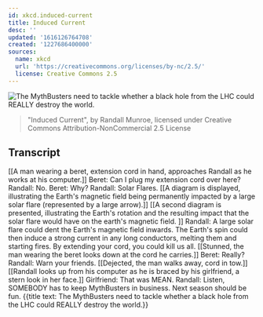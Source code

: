 ```yaml
---
id: xkcd.induced-current
title: Induced Current
desc: ''
updated: '1616126764708'
created: '1227686400000'
sources:
  name: xkcd
  url: 'https://creativecommons.org/licenses/by-nc/2.5/'
  license: Creative Commons 2.5
---
```

![The MythBusters need to tackle whether a black hole from the LHC could REALLY destroy the world.](https://imgs.xkcd.com/comics/induced_current.png)
> "Induced Current", by Randall Munroe, licensed under Creative Commons Attribution-NonCommercial 2.5 License

## Transcript
[[A man wearing a beret, extension cord in hand, approaches Randall as he works at his computer.]]
Beret: Can I plug my extension cord over here?
Randall: No.
Beret: Why?
Randall: Solar Flares.
[[A diagram is displayed, illustrating the Earth's magnetic field being permanently impacted by a large solar flare (represented by a large arrow).]]
[[A second diagram is presented, illustrating the Earth's rotation and the resulting impact that the solar flare would have on the earth's magnetic field. ]]
Randall: A large solar flare could dent the Earth's magnetic field inwards. The Earth's spin could then induce a strong current in any long conductors, melting them and starting fires. By extending your cord, you could kill us all.
[[Stunned, the man wearing the beret looks down at the cord he carries.]]
Beret: Really?
Randall: Warn your friends.
[[Dejected, the man walks away, cord in tow.]]
[[Randall looks up from his computer as he is braced by his girlfriend, a stern look in her face.]]
Girlfriend: That was MEAN.
Randall: Listen, SOMEBODY has to keep MythBusters in business. Next season should be fun.
{{title text: The MythBusters need to tackle whether a black hole from the LHC could REALLY destroy the world.}}
